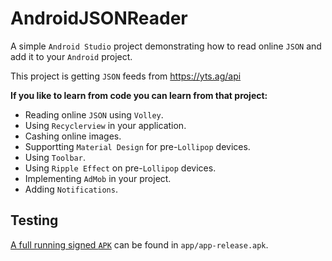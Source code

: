 # AndroidJSONReader
A simple ```Android Studio``` project demonstrating how to read online ```JSON``` and add it to your ```Android``` project.

This project is getting ```JSON``` feeds from https://yts.ag/api

<b>If you like to learn from code you can learn from that project:</b>
* Reading online ```JSON``` using ```Volley```.
* Using ```Recyclerview``` in your application.
* Cashing online images.
* Supportting ```Material Design``` for pre-```Lollipop``` devices.
* Using ```Toolbar```.
* Using ```Ripple Effect``` on pre-```Lollipop``` devices.
* Implementing ```AdMob``` in your project.
* Adding ```Notifications```.

## Testing
[A full running signed ```APK```](app/app-release.apk) can be found in ```app/app-release.apk```.
